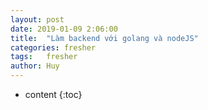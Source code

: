 ```yaml
---
layout: post
date: 2019-01-09 2:06:00
title:  "Làm backend với golang và nodeJS"
categories: fresher
tags:   fresher
author: Huy
---
```

* content
{:toc}


